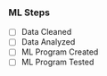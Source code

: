 ### ML Steps

- [ ] Data Cleaned
- [ ] Data Analyzed 
- [ ] ML Program Created
- [ ] ML Program Tested